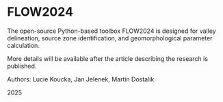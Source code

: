 # FLOW2024

The open-source Python-based toolbox FLOW2024 is designed for valley delineation, source zone identification, and geomorphological parameter calculation.

More details will be available after the article describing the research is published.

Authors:
Lucie Koucka, Jan Jelenek, Martin Dostalik

2025
